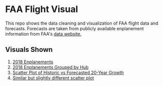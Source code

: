 # FAA Flight Visual
 This repo shows the data cleaning and visualization of FAA flight data and forecasts. Forecasts are taken from publicly available enplanement information from FAA's [data website.](https://taf.faa.gov)

## Visuals Shown

1. [2018 Enplanements](https://ericenglin.github.io/FAA-Flight-Visual/Visuals/Enplanements2018.html)
2. [2018 Enplanements Grouped by Hub](https://ericenglin.github.io/FAA-Flight-Visual/Visuals/Enplanements2018-Hub.html)
3. [Scatter Plot of Historic vs Forecasted 20-Year Growth](https://ericenglin.github.io/FAA-Flight-Visual/Visuals/HistoricvsForecasted-Hub.html)
4. [Similar but slightly different scatter plot](https://ericenglin.github.io/FAA-Flight-Visual/Visuals/scatter_GrowthByEnplanements.html)
